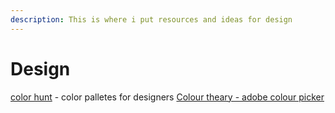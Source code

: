 ```yaml
---
description: This is where i put resources and ideas for design
---
```


# Design

[color hunt](https://colorhunt.co) - color palletes for designers
[Colour theary - adobe colour picker](https://color.adobe.com/create/color-wheel)
